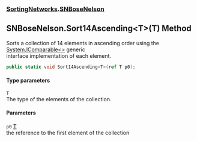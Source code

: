 ### [SortingNetworks](./SortingNetworks.md 'SortingNetworks').[SNBoseNelson](./SortingNetworks-SNBoseNelson.md 'SortingNetworks.SNBoseNelson')
## SNBoseNelson.Sort14Ascending&lt;T&gt;(T) Method
Sorts a collection of 14 elements in ascending order using the [System.IComparable&lt;&gt;](https://docs.microsoft.com/en-us/dotnet/api/System.IComparable-1 'System.IComparable`1') generic  
interface implementation of each element.  
```csharp
public static void Sort14Ascending<T>(ref T p0);
```
#### Type parameters
<a name='SortingNetworks-SNBoseNelson-Sort14Ascending-T-(T)-T'></a>
`T`  
The type of the elements of the collection.  
  
#### Parameters
<a name='SortingNetworks-SNBoseNelson-Sort14Ascending-T-(T)-p0'></a>
`p0` [T](#SortingNetworks-SNBoseNelson-Sort14Ascending-T-(T)-T 'SortingNetworks.SNBoseNelson.Sort14Ascending&lt;T&gt;(T).T')  
the reference to the first element of the collection  
  
